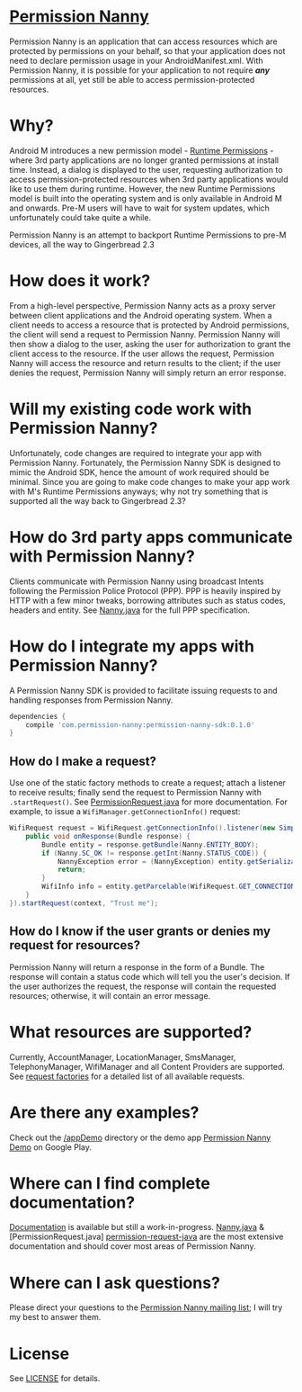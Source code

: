 # [Permission Nanny][app]

Permission Nanny is an application that can access resources which are protected by permissions on your behalf, 
so that your application does not need to declare permission usage in your AndroidManifest.xml. With Permission Nanny,
it is possible for your application to not require ***any*** permissions at all, yet still be able to access
permission-protected resources.

# Why?

Android M introduces a new permission model - [Runtime Permissions][runtime-permissions] - where 3rd party applications
are no longer granted permissions at install time.
Instead, a dialog is displayed to the user, requesting authorization to access permission-protected resources when 3rd 
party applications would like to use them during runtime. 
However, the new Runtime Permissions model is built into the operating system and is only available in Android M and 
onwards.
Pre-M users will have to wait for system updates, which unfortunately could take quite a while.

Permission Nanny is an attempt to backport Runtime Permissions to pre-M devices, all the way to Gingerbread 2.3

# How does it work?

From a high-level perspective, Permission Nanny acts as a proxy server between client applications and the Android
operating system. When a client needs to access a resource that is protected by Android permissions, the client will
send a request to Permission Nanny. Permission Nanny will then show a dialog to the user, asking the user for
authorization to grant the client access to the resource. If the user allows the request, Permission Nanny will
access the resource and return results to the client; if the user denies the request, Permission Nanny will simply
return an error response.

# Will my existing code work with Permission Nanny?

Unfortunately, code changes are required to integrate your app with Permission Nanny. Fortunately, the Permission 
Nanny SDK is designed to mimic the Android SDK, hence the amount of work required should be minimal. Since you are 
going to make code changes to make your app work with M's Runtime Permissions anyways; why not try something that is 
supported all the way back to Gingerbread 2.3?

# How do 3rd party apps communicate with Permission Nanny?

Clients communicate with Permission Nanny using broadcast Intents following the Permission Police Protocol (PPP). PPP
is heavily inspired by HTTP with a few minor tweaks, borrowing attributes such as status codes, headers and entity. 
See [Nanny.java][nanny-java] for the full PPP specification.

# How do I integrate my apps with Permission Nanny?

A Permission Nanny SDK is provided to facilitate issuing requests to and handling responses from Permission Nanny.

```groovy
dependencies {
    compile 'com.permission-nanny:permission-nanny-sdk:0.1.0'
}
```

## How do I make a request?

Use one of the static factory methods to create a request; attach a listener to receive results; finally send the 
request to Permission Nanny with `.startRequest()`. See [PermissionRequest.java][permission-request-java] for more 
documentation. For example, to issue a `WifiManager.getConnectionInfo()` request:

```java
WifiRequest request = WifiRequest.getConnectionInfo().listener(new SimpleListener() {
    public void onResponse(Bundle response) {
        Bundle entity = response.getBundle(Nanny.ENTITY_BODY);
        if (Nanny.SC_OK != response.getInt(Nanny.STATUS_CODE)) {
            NannyException error = (NannyException) entity.getSerializable(Nanny.ENTITY_ERROR);
            return;
        }
        WifiInfo info = entity.getParcelable(WifiRequest.GET_CONNECTION_INFO);
    }
}).startRequest(context, "Trust me");
```

## How do I know if the user grants or denies my request for resources?

Permission Nanny will return a response in the form of a Bundle. The response will contain a status code which will 
tell you the user's decision. If the user authorizes the request, the response will contain the requested resources; 
otherwise, it will contain an error message.

# What resources are supported?

Currently, AccountManager, LocationManager, SmsManager, TelephonyManager, WifiManager and all Content Providers are
supported. See [request factories][simple-pkg] for a detailed list of all available requests.

# Are there any examples?

Check out the [/appDemo][appdemo-main-activity-java] directory or the demo app [Permission Nanny Demo][demo-app]
on Google Play.

# Where can I find complete documentation?

[Documentation][docs] is available but still a work-in-progress. [Nanny.java][nanny-java] & [PermissionRequest.java]
[permission-request-java] are the most extensive documentation and should cover most areas of Permission Nanny.

# Where can I ask questions?

Please direct your questions to the [Permission Nanny mailing list][mailing-list]; I will try my best to answer them.

# License

See [LICENSE](LICENSE.md) for details.

[nanny-java]: http://littledot.github.io/Permission-Nanny/com/permissionnanny/lib/Nanny.html
[permission-request-java]: http://littledot.github.io/Permission-Nanny/com/permissionnanny/lib/request/PermissionRequest.html
[simple-pkg]: http://littledot.github.io/Permission-Nanny/com/permissionnanny/lib/request/simple/package-summary.html
[appdemo-main-activity-java]: appDemo/src/main/java/com/permissionnanny/demo/MainActivity.java
[app]: https://play.google.com/store/apps/details?id=com.permissionnanny
[demo-app]: https://play.google.com/store/apps/details?id=com.permissionnanny.demo
[runtime-permissions]: https://developer.android.com/preview/features/runtime-permissions.html
[docs]: http://littledot.github.io/Permission-Nanny/
[mailing-list]: https://groups.google.com/forum/#!forum/permission-nanny/
